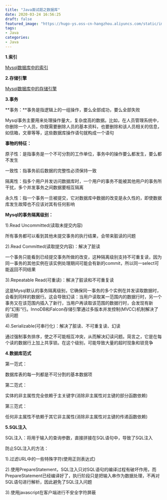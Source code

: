 ```yaml
---
title: "Java面试题之数据库"
date: 2020-03-24 16:56:25
draft: false
featured_image: "https://hugo-ys.oss-cn-hangzhou.aliyuncs.com/static/img/java.png"
tags:
- Java
categories: 
- Java
---
```

**1.索引**

[Mysql数据库中的索引](https://blog.csdn.net/ys_230014/article/details/88773918)

**2.存储引擎**

[Mysql数据库中的存储引擎](https://blog.csdn.net/ys_230014/article/details/88778960)

**3.事务**

**事务：**事务是指逻辑上的一组操作，要么全部成功，要么全部失败

Mysql事务主要用来处理操作量大，复杂度高的数据。比如，在人员管理系统中，你删除一个人员，你既需要删除人员的基本资料，也要删除和该人员相关的信息，如信箱，文章等等，这些数据库操作语句就构成一个语句

**事物的特征：**

原子性：是指事务是一个不可分割的工作单位，事务中的操作要么都发生，要么都不发生

一致性：指事务前后数据的完整性必须保持一致

隔离性：指多个用户并发访问数据库时，一个用户的事务不能被其他用户的事务所干扰，多个并发事务之间数据要相互隔离

永久性：指一个事务一旦被提交，它对数据库中数据的改变是永久性的，即使数据库发生故障也不应该对其有任何影响

**Mysql的事务隔离级别：**

1).Read Uncommitted(读取未提交内容)

所有事务都可以看到其他未提交事务的执行结果，会带来脏读的问题

2).Read Committed(读取提交内容)：解决了脏读

一个事务只能看到已经提交事务所做的改变，这种隔离级别支持不可重复读，因为同一事务的其他实例在该实例处理期间可能会有新的commit，所以同一select可能返回不同结果

3).Repeatable Read(可重读)：解决了脏读和不可重复读

这是Mysql默认的事务隔离级别，它确保同一事务的多个实例在并发读取数据时，会看到同样的数据行。这会导致幻读：当用户读取某一范围内的数据行时，另一个事务又在该范围内插入了新行，当用户再读取该范围的数据行时，会发现有新的”幻影“行。InnoDB和Falcon存储引擎通过多版本并发控制(MVCC)机制解决了该问题

4).Serializable(可串行化)：解决了脏读、不可重复读、幻读

通过强制事务排序，使之不可能相互冲突，从而解决幻读问题。简言之，它是在每个读的数据行上加上共享锁。在这个级别，可能导致大量的超时现象和锁竞争

**4.数据库范式**

第一范式：

数据库表的每一列都是不可分割的基本数据项

第二范式：

实体的非主属性完全依赖于主关键字(消除非主属性对主键的部分函数依赖)

第三范式：

任何非主属性不依赖于其它非主属性(消除非主属性对主键的传递函数依赖)

**5.SQL注入**

SQL注入：将用于输入的查询参数，直接拼接在SQL语句中，导致了SQL注入

防止SQL注入的方法：

1).过滤URL中的一些特殊字符(使用正则表达式)

2).使用PrepareStatement，SQL注入只对SQL语句的编译过程有破坏作用，而PrepareStatement已经编译好了，执行阶段只是把输入串作为数据处理，不再对SQL语句进行解析，因此避免了SQL注入问题

3).使用javascript在客户端进行不安全字符屏蔽